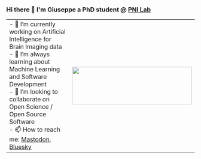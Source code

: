 ### Hi there 👋 I'm Giuseppe a PhD student @ <a href="https://pni-lab.github.io/">PNI Lab</a>

<table>
 <tr>
    <td colspan=2> 
     - 🔭 I’m currently working on Artificial Intelligence for Brain Imaging data <br>
     - 🌱 I’m always learning about Machine Learning and Software Development <br>
     - 👯 I’m looking to collaborate on Open Science / Open Source Software <br>
     - 📫 How to reach me: <a href="https://techhub.social/@gallg">Mastodon</a>,
     <a href="https://bsky.app/profile/ggallitto.bsky.social">Bluesky</a>
     <br>
    </td>
    <td><img src="https://pni-lab.github.io/build/logo_text_blue-4b9c26eb0c8daa691b26b78191f58287.png" width=320 height=100></td>
 </tr>
</table>
